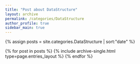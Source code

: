 ```yaml
---
title: "Post about DataStructure"
layout: archive
permalink: /categories/DataStructure
author_profile: true
sidebar_main: true
---
```


{% assign posts = site.categories.DataStructure | sort:"date" %}

{% for post in posts %}
  {% include archive-single.html type=page.entries_layout %}
{% endfor %}
